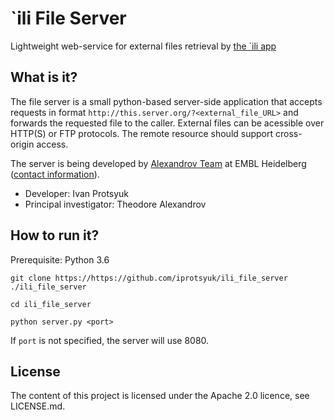 # \`ili File Server
Lightweight web-service for external files retrieval by [the \`ili app](https://github.com/MolecularCartography/ili)

## What is it?

The file server is a small python-based server-side application that accepts requests in format `http://this.server.org/?<external_file_URL>` and forwards the requested file to the caller. External files can be acessible over HTTP(S) or FTP protocols. The remote resource should support cross-origin access.

The server is being developed by [Alexandrov Team](http://www.embl.de/research/units/scb/alexandrov/index.html) at EMBL Heidelberg ([contact information](http://www.embl.de/research/units/scb/alexandrov/contact/index.html)).

* Developer: Ivan Protsyuk
* Principal investigator: Theodore Alexandrov

## How to run it?

Prerequisite: Python 3.6

`git clone https://https://github.com/iprotsyuk/ili_file_server ./ili_file_server`

`cd ili_file_server`

`python server.py <port>`

If `port` is not specified, the server will use 8080.

## License

The content of this project is licensed under the Apache 2.0 licence, see LICENSE.md.
